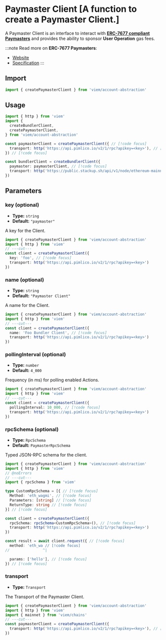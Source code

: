 # Paymaster Client [A function to create a Paymaster Client.]

A Paymaster Client is an interface to interact with **[ERC-7677 compliant Paymasters](https://eips.ethereum.org/EIPS/eip-7677)** and provides the ability to sponsor **User Operation** gas fees.

:::note
Read more on **ERC-7677 Paymasters**:
- [Website](https://erc7677.xyz/)
- [Specification](https://eips.ethereum.org/EIPS/eip-7677)
:::

## Import

```ts twoslash
import { createPaymasterClient } from 'viem/account-abstraction'
```

## Usage

```ts twoslash
import { http } from 'viem'
import { 
  createBundlerClient, 
  createPaymasterClient,
} from 'viem/account-abstraction'

const paymasterClient = createPaymasterClient({ // [!code focus]
  transport: http('https://api.pimlico.io/v2/1/rpc?apikey=<key>'), // [!code focus]
}) // [!code focus]

const bundlerClient = createBundlerClient({
  paymaster: paymasterClient, // [!code focus]
  transport: http('https://public.stackup.sh/api/v1/node/ethereum-mainnet'),
})
```

## Parameters

### key (optional)

- **Type:** `string`
- **Default:** `"paymaster"`

A key for the Client.

```ts twoslash
import { createPaymasterClient } from 'viem/account-abstraction'
import { http } from 'viem'
// ---cut---
const client = createPaymasterClient({
  key: 'foo', // [!code focus]
  transport: http('https://api.pimlico.io/v2/1/rpc?apikey=<key>')
})
```

### name (optional)

- **Type:** `string`
- **Default:** `"Paymaster Client"`

A name for the Client.

```ts twoslash
import { createPaymasterClient } from 'viem/account-abstraction'
import { http } from 'viem'
// ---cut---
const client = createPaymasterClient({
  name: 'Foo Bundler Client', // [!code focus]
  transport: http('https://api.pimlico.io/v2/1/rpc?apikey=<key>')
})
```

### pollingInterval (optional)

- **Type:** `number`
- **Default:** `4_000`

Frequency (in ms) for polling enabled Actions.

```ts twoslash
import { createPaymasterClient } from 'viem/account-abstraction'
import { http } from 'viem'
// ---cut---
const client = createPaymasterClient({
  pollingInterval: 10_000, // [!code focus]
  transport: http('https://api.pimlico.io/v2/1/rpc?apikey=<key>')
})
```

### rpcSchema (optional)

- **Type:** `RpcSchema`
- **Default:** `PaymasterRpcSchema`

Typed JSON-RPC schema for the client.

```ts twoslash
import { createPaymasterClient } from 'viem/account-abstraction'
import { http } from 'viem'
// @noErrors
// ---cut---
import { rpcSchema } from 'viem'

type CustomRpcSchema = [{ // [!code focus]
  Method: 'eth_wagmi', // [!code focus]
  Parameters: [string] // [!code focus]
  ReturnType: string // [!code focus]
}] // [!code focus]

const client = createPaymasterClient({
  rpcSchema: rpcSchema<CustomRpcSchema>(), // [!code focus]
  transport: http('https://api.pimlico.io/v2/1/rpc?apikey=<key>')
})

const result = await client.request({ // [!code focus]
  method: 'eth_wa // [!code focus] 
//               ^|

  params: ['hello'], // [!code focus]
}) // [!code focus]
```

### transport

- **Type:** `Transport`

The Transport of the Paymaster Client.

```ts twoslash
import { createPaymasterClient } from 'viem/account-abstraction'
import { http } from 'viem'
import { mainnet } from 'viem/chains'
// ---cut---
const paymasterClient = createPaymasterClient({
  transport: http('https://api.pimlico.io/v2/1/rpc?apikey=<key>'), // [!code focus]
})
```